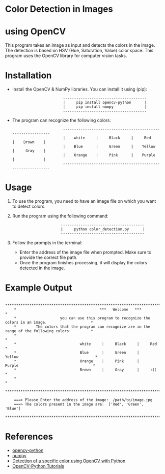 # Color Detection in Images
#  using OpenCV

   This program takes an image as input and detects the colors in the image. 
   The detection is based on HSV (Hue, Saturation, Value) color space. 
   This program uses the OpenCV library for computer vision tasks.

# Installation

   * Install the OpenCV & NumPy libraries. You can install it using (pip):

                                --------------------------------------
                                |     pip install opencv-python      |
                                |     pip install numpy              |
                                --------------------------------------

   * The program can recognize the following colors:

                                -------------------------------------------------------------
                                |    white     |     Black     |     Red      |    Brown    |
                                |    Blue      |     Green     |    Yellow    |     Gray    |
                                |    Orange    |     Pink      |    Purple    |             |
                                -------------------------------------------------------------

# Usage

   1. To use the program, you need to have an image file on which you want to detect colors.
   2. Run the program using the following command:

                                --------------------------------------
                                |     python color_detection.py      |
                                --------------------------------------

   3. Follow the prompts in the terminal:
        * Enter the address of the image file when prompted. Make sure to provide the correct file path.
        * Once the program finishes processing, it will display the colors detected in the image.

# Example Output

        *******************************************************************************************************
        *                                      ***   Welcome   ***                                            *   
        *                    you can use this program to recognize the colors in an image.                    *
        *         The colors that the program can recognize are in the range of the following colors:         *
        *                                                                                                     *   
        *                             white     |     Black     |     Red                                     *
        *                             Blue      |     Green     |    Yellow                                   *
        *                             Orange    |     Pink      |     Purple                                  *
        *                             Brown     |     Gray      |     :))                                     *
        *                                                                                                     *
        *******************************************************************************************************

        ===> Please Enter the address of the image:  /path/to/image.jpg
        ===> The colors present in the image are:  ['Red', 'Green', 'Blue']
        *******************************************************************************************************

# References

   * [opencv-python](https://pypi.org/project/opencv-python/)
   * [numpy](https://pypi.org/project/numpy/)
   * [Detection of a specific color using OpenCV with Python](https://www.geeksforgeeks.org/detection-specific-colorblue-using-opencv-python/)
   * [OpenCV-Python Tutorials](https://docs.opencv.org/4.5.2/d6/d00/tutorial_py_root.html)
   